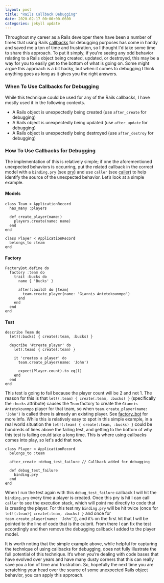 ```yaml
---
layout: post
title: "Rails Callback Debugging"
date: 2020-02-17 00:00:00-0600
categories: jekyll update
---
```

Throughout my career as a Rails developer there have been a number of times that using Rails [callbacks](https://guides.rubyonRails.org/active_record_callbacks.html) for debugging purposes has come in handy and saved me a ton of time and frustration, so I thought I'd take some time to share this approach. To put it simply, if you're seeing any odd behavior relating to a Rails object being created, updated, or destroyed, this may be a way for you to easily get to the bottom of what is going on. Some might argue this approach is a bit hacky, but when it comes to debugging I think anything goes as long as it gives you the right answers.

### When To Use Callbacks for Debugging
 While this technique could be used for any of the Rails callbacks, I have mostly used it in the following contexts.

* A Rails object is unexpectedly being created (use `after_create` for debugging)
* A Rails object is unexpectedly being updated (use `after_update` for debugging)
* A Rails object is unexpectedly being destroyed (use `after_destroy` for debugging)

### How To Use Callbacks for Debugging
The implementation of this is relatively simple; if one the aforementioned unexpected behaviors is occurring, put the related callback in the correct model with a `binding.pry` (see [pry](https://github.com/pry/pry)) and use `caller` (see [caller](https://ruby-doc.org/core-2.3.1/Kernel.html#method-i-caller)) to help identify the source of the unexpected behavior. Let’s look at a simple example.

#### Models
```
class Team < ApplicationRecord
  has_many :players

  def create_player(name:)
    players.create(name: name)
  end
end
```

```
class Player < ApplicationRecord
  belongs_to :team
end
```
#### Factory
```
FactoryBot.define do
  factory :team do
    trait :bucks do
      name { 'Bucks' }

      after(:build) do |team|
        team.create_player(name: 'Giannis Antetokounmpo')
      end
    end
  end
end

```
#### Test
```
describe Team do
  let!(:bucks) { create(:team, :bucks) }

  describe '#create_player' do
    let(:team) { create(:team) }

    it 'creates a player' do
      team.create_player(name: 'John')

      expect(Player.count).to eq(1)
    end
  end
end
```
This test is going to fail because the player count will be 2 and not 1. The reason for this is that `let!(:team) { create(:team, :bucks) }` (specifically the `:bucks` attribute) causes the `Team` factory to create the `Giannis Antetokounmpo` player for that team, so when `team.create_player(name: 'John')` is called there is already an existing player. See [factory_bot](https://github.com/thoughtbot/factory_bot) for more info. While this is relatively easy to spot in this simple example, in a real world situation the `let!(:team) { create(:team, :bucks) }` could be hundreds of lines above the failing test, and getting to the bottom of why this test is failing could take a long time. This is where using callbacks comes into play, so let's add that now.

```
class Player < ApplicationRecord
  belongs_to :team

  after_create :debug_test_failure // Callback added for debugging

  def debug_test_failure
    binding.pry
  end
end
```

When I run the test again with this `debug_test_failure` callback I will hit the `binding.pry` every time a player is created. Once this pry is hit I can call `caller` to see the execution stack, which will point me directly to code that is creating the player. For this test my `binding.pry` will be hit twice (once for `let!(:team){ create(:team, :bucks) }` and once for `team.create_player(name: 'John’)`), and it’s on the first hit that I will be pointed to the line of code that is the culprit.  From there I can fix the test accordingly and then remove the debugging callback I added to the player model.

It is worth noting that the simple example above, while helpful for capturing the technique of using callbacks for debugging, does not fully illustrate the full potential of this technique.  It’s when you’re dealing with code bases that have evolved over years and have many dusty corners that this can really save you a ton of time and frustration. So, hopefully the next time you are scratching your head over the source of some unexpected Rails object behavior, you can apply this approach.
